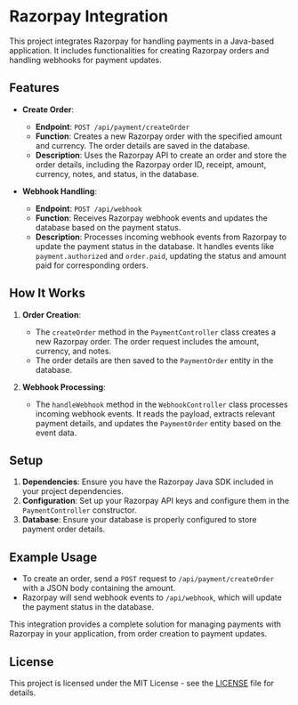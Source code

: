 # Razorpay Integration

This project integrates Razorpay for handling payments in a Java-based application. It includes functionalities for creating Razorpay orders and handling webhooks for payment updates.

## Features

- **Create Order**:
  - **Endpoint**: `POST /api/payment/createOrder`
  - **Function**: Creates a new Razorpay order with the specified amount and currency. The order details are saved in the database.
  - **Description**: Uses the Razorpay API to create an order and store the order details, including the Razorpay order ID, receipt, amount, currency, notes, and status, in the database.

- **Webhook Handling**:
  - **Endpoint**: `POST /api/webhook`
  - **Function**: Receives Razorpay webhook events and updates the database based on the payment status.
  - **Description**: Processes incoming webhook events from Razorpay to update the payment status in the database. It handles events like `payment.authorized` and `order.paid`, updating the status and amount paid for corresponding orders.

## How It Works

1. **Order Creation**:
   - The `createOrder` method in the `PaymentController` class creates a new Razorpay order. The order request includes the amount, currency, and notes.
   - The order details are then saved to the `PaymentOrder` entity in the database.

2. **Webhook Processing**:
   - The `handleWebhook` method in the `WebhookController` class processes incoming webhook events. It reads the payload, extracts relevant payment details, and updates the `PaymentOrder` entity based on the event data.

## Setup

1. **Dependencies**: Ensure you have the Razorpay Java SDK included in your project dependencies.
2. **Configuration**: Set up your Razorpay API keys and configure them in the `PaymentController` constructor.
3. **Database**: Ensure your database is properly configured to store payment order details.

## Example Usage

- To create an order, send a `POST` request to `/api/payment/createOrder` with a JSON body containing the amount.
- Razorpay will send webhook events to `/api/webhook`, which will update the payment status in the database.

This integration provides a complete solution for managing payments with Razorpay in your application, from order creation to payment updates.

## License

This project is licensed under the MIT License - see the [LICENSE](LICENSE) file for details.

